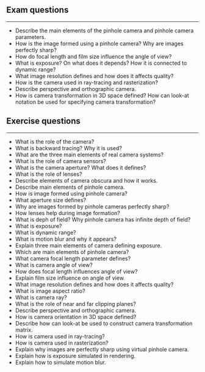 
## Exam questions
---
* Describe the main elements of the pinhole camera and pinhole camera parameters.
* How is the image formed using a pinhole camera? Why are images perfectly sharp?
* How do focal length and film size influence the angle of view?
* What is exposure? On what does it depends? How it is connected to dynamic range?
* What image resolution defines and how does it affects quality?
* How is the camera used in ray-tracing and rasterization?
* Describe perspective and orthographic camera.
* How is camera transformation in 3D space defined? How can look-at notation be used for specifying camera transformation?

## Exercise questions
---
* What is the role of the camera?
* What is backward tracing? Why it is used?
* What are the three main elements of real camera systems?
* What is the role of camera sensors?
* What is the camera aperture? What does it defines?
* What is the role of lenses?
* Describe elements of camera obscura and how it works.
* Describe main elements of pinhole camera.
* How is image formed using pinhole camera?
* What aperture size defines?
* Why are images formed by pinhole cameras perfectly sharp?
* How lenses help during image formation?
* What is deph of field? Why pinhole camera has infinite depth of field?
* What is exposure?
* What is dynamic range?
* What is motion blur and why it appears? 
* Explain three main elements of camera defining exposure.
* Which are main elements of pinhole camera?
* What camera focal length parameter defines?
* What is camera angle of view?
* How does focal length influences angle of view?
* Explain film size influence on angle of view.
* What image resolution defines and how does it affects quality?
* What is image aspect ratio?
* What is camera ray?
* What is the role of near and far clipping planes?
* Describe perspective and orthographic camera.
* How is camera orientation in 3D space defined?
* Describe how can look-at be used to construct camera transformation matrix.
* How is camera used in ray-tracing?
* How is camera used in rasterization?
* Explain why images are perfectly sharp using virtual pinhole camera.
* Explain how is exposure simulated in rendering.
* Explain how to simulate motion blur.